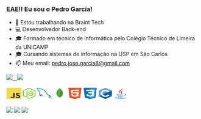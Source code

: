### EAE!! Eu sou o Pedro Garcia!


- 🔭 Estou trabalhando na Braint Tech
- 💻 Desenvolvedor Back-end
- 🎓 Formado em técnico de informática pelo Colégio Técnico de Limeira da UNICAMP
- 🎓 Cursando sistemas de informação na USP em São Carlos
- 📫 Meu email: pedro.jose.garcia8@gmail.com

 <div>
  <a href="https://github.com/pedrogarcia8">
  <img height="180em" src="https://github-readme-stats.vercel.app/api?username=pedrogarcia8&show_icons=true&theme=radical&include_all_commits=true&count_private=true"/>
    &nbsp;
  <img height="180em" src="https://github-readme-stats.vercel.app/api/top-langs/?username=pedrogarcia8&layout=compact&langs_count=10&theme=radical"/>
</div>
<br>
<div style="display: inline-flex">
  <img align="center" alt="Pedro-Js" height="30" width="40" src="https://raw.githubusercontent.com/devicons/devicon/master/icons/javascript/javascript-original.svg">
  <img align="center" alt="Pedro-Ts" height="30" width="40" src="https://raw.githubusercontent.com/devicons/devicon/master/icons/nodejs/nodejs-original.svg">
  <img align="center" alt="Pedro-MySQL" height="30" width="40" src="https://raw.githubusercontent.com/devicons/devicon/master/icons/mysql/mysql-original.svg">
  <img align="center" alt="Pedro-MongoDB" height="30" width="40" src="https://raw.githubusercontent.com/devicons/devicon/master/icons/mongodb/mongodb-original.svg">
  <img align="center" alt="Pedro-HTML" height="30" width="40" src="https://raw.githubusercontent.com/devicons/devicon/master/icons/html5/html5-original.svg">
  <img align="center" alt="Pedro-CSS" height="30" width="40" src="https://raw.githubusercontent.com/devicons/devicon/master/icons/css3/css3-original.svg">
  <img align="center" alt="Pedro-C" height="30" width="40" src="https://raw.githubusercontent.com/devicons/devicon/master/icons/c/c-original.svg">
  <img align="center" alt="Pedro-Java" height="30" width="40" src="https://raw.githubusercontent.com/devicons/devicon/master/icons/java/java-original.svg">
</div>
 <br><br>
<div style="position: relative"> 
    <a href="https://instagram.com/pedraojg" target="_blank"><img src="https://img.shields.io/badge/-Instagram-%23E4405F?style=for-the-badge&logo=instagram&logoColor=white" target="_blank"></a>
    <a href = "mailto:pedro.jose.garcia8@gmail.com"><img src="https://img.shields.io/badge/-Gmail-%23333?style=for-the-badge&logo=gmail&logoColor=white" target="_blank"></a>
    <a href="https://www.linkedin.com/in/pedrogarcia-desenvolvedor/" target="_blank"><img src="https://img.shields.io/badge/-LinkedIn-%230077B5?style=for-the-badge&logo=linkedin&logoColor=white" target="_blank"></a> 
</div>

  
 
 


